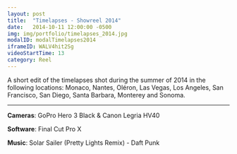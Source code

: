 ```yaml
---
layout: post
title:  "Timelapses - Showreel 2014"
date:   2014-10-11 12:00:00 -0500
img: img/portfolio/timelapses_2014.jpg
modalID: modalTimelapses2014
iframeID: WALV4hit2Sg
videoStartTime: 13
category: Reel
---
```

 
A short edit of the timelapses shot during the summer of 2014 in the following locations: Monaco, Nantes, Oléron, 
Las Vegas, Los Angeles, San Francisco, San Diego, Santa Barbara, Monterey and Sonoma.

<hr>

**Cameras**: GoPro Hero 3 Black & Canon Legria HV40

**Software**: Final Cut Pro X

**Music**: Solar Sailer (Pretty Lights Remix) - Daft Punk